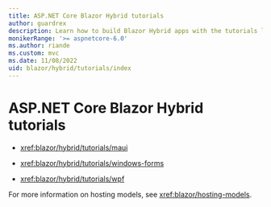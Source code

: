 ```yaml
---
title: ASP.NET Core Blazor Hybrid tutorials
author: guardrex
description: Learn how to build Blazor Hybrid apps with the tutorials listed in this article.
monikerRange: '>= aspnetcore-6.0'
ms.author: riande
ms.custom: mvc
ms.date: 11/08/2022
uid: blazor/hybrid/tutorials/index
---
```

# ASP.NET Core Blazor Hybrid tutorials

* <xref:blazor/hybrid/tutorials/maui>

* <xref:blazor/hybrid/tutorials/windows-forms>

* <xref:blazor/hybrid/tutorials/wpf>

For more information on hosting models, see <xref:blazor/hosting-models>.
